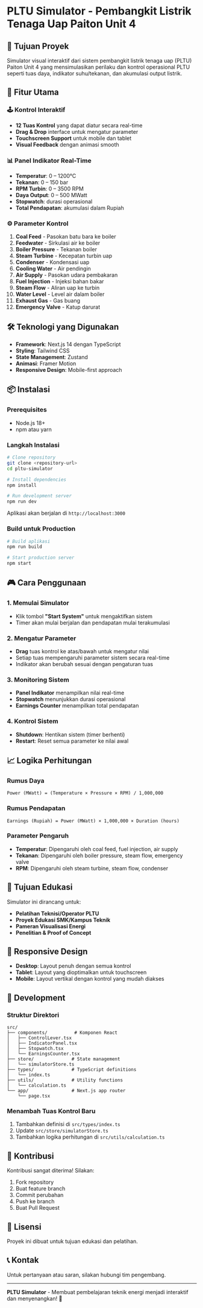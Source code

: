 # PLTU Simulator - Pembangkit Listrik Tenaga Uap Paiton Unit 4

## 📌 Tujuan Proyek

Simulator visual interaktif dari sistem pembangkit listrik tenaga uap (PLTU) Paiton Unit 4 yang mensimulasikan perilaku dan kontrol operasional PLTU seperti tuas daya, indikator suhu/tekanan, dan akumulasi output listrik.

## 🚀 Fitur Utama

### 🕹️ Kontrol Interaktif
- **12 Tuas Kontrol** yang dapat diatur secara real-time
- **Drag & Drop** interface untuk mengatur parameter
- **Touchscreen Support** untuk mobile dan tablet
- **Visual Feedback** dengan animasi smooth

### 📊 Panel Indikator Real-Time
- **Temperatur**: 0 – 1200°C
- **Tekanan**: 0 – 150 bar  
- **RPM Turbin**: 0 – 3500 RPM
- **Daya Output**: 0 – 500 MWatt
- **Stopwatch**: durasi operasional
- **Total Pendapatan**: akumulasi dalam Rupiah

### ⚙️ Parameter Kontrol
1. **Coal Feed** - Pasokan batu bara ke boiler
2. **Feedwater** - Sirkulasi air ke boiler
3. **Boiler Pressure** - Tekanan boiler
4. **Steam Turbine** - Kecepatan turbin uap
5. **Condenser** - Kondensasi uap
6. **Cooling Water** - Air pendingin
7. **Air Supply** - Pasokan udara pembakaran
8. **Fuel Injection** - Injeksi bahan bakar
9. **Steam Flow** - Aliran uap ke turbin
10. **Water Level** - Level air dalam boiler
11. **Exhaust Gas** - Gas buang
12. **Emergency Valve** - Katup darurat

## 🛠️ Teknologi yang Digunakan

- **Framework**: Next.js 14 dengan TypeScript
- **Styling**: Tailwind CSS
- **State Management**: Zustand
- **Animasi**: Framer Motion
- **Responsive Design**: Mobile-first approach

## 📦 Instalasi

### Prerequisites
- Node.js 18+ 
- npm atau yarn

### Langkah Instalasi

```bash
# Clone repository
git clone <repository-url>
cd pltu-simulator

# Install dependencies
npm install

# Run development server
npm run dev
```

Aplikasi akan berjalan di `http://localhost:3000`

### Build untuk Production

```bash
# Build aplikasi
npm run build

# Start production server
npm start
```

## 🎮 Cara Penggunaan

### 1. Memulai Simulator
- Klik tombol **"Start System"** untuk mengaktifkan sistem
- Timer akan mulai berjalan dan pendapatan mulai terakumulasi

### 2. Mengatur Parameter
- **Drag** tuas kontrol ke atas/bawah untuk mengatur nilai
- Setiap tuas mempengaruhi parameter sistem secara real-time
- Indikator akan berubah sesuai dengan pengaturan tuas

### 3. Monitoring Sistem
- **Panel Indikator** menampilkan nilai real-time
- **Stopwatch** menunjukkan durasi operasional
- **Earnings Counter** menampilkan total pendapatan

### 4. Kontrol Sistem
- **Shutdown**: Hentikan sistem (timer berhenti)
- **Restart**: Reset semua parameter ke nilai awal

## 📈 Logika Perhitungan

### Rumus Daya
```
Power (MWatt) = (Temperature × Pressure × RPM) / 1,000,000
```

### Rumus Pendapatan
```
Earnings (Rupiah) = Power (MWatt) × 1,000,000 × Duration (hours)
```

### Parameter Pengaruh
- **Temperatur**: Dipengaruhi oleh coal feed, fuel injection, air supply
- **Tekanan**: Dipengaruhi oleh boiler pressure, steam flow, emergency valve
- **RPM**: Dipengaruhi oleh steam turbine, steam flow, condenser

## 🎯 Tujuan Edukasi

Simulator ini dirancang untuk:

- **Pelatihan Teknisi/Operator PLTU**
- **Proyek Edukasi SMK/Kampus Teknik**
- **Pameran Visualisasi Energi**
- **Penelitian & Proof of Concept**

## 📱 Responsive Design

- **Desktop**: Layout penuh dengan semua kontrol
- **Tablet**: Layout yang dioptimalkan untuk touchscreen
- **Mobile**: Layout vertikal dengan kontrol yang mudah diakses

## 🔧 Development

### Struktur Direktori
```
src/
├── components/          # Komponen React
│   ├── ControlLever.tsx
│   ├── IndicatorPanel.tsx
│   ├── Stopwatch.tsx
│   └── EarningsCounter.tsx
├── store/              # State management
│   └── simulatorStore.ts
├── types/              # TypeScript definitions
│   └── index.ts
├── utils/              # Utility functions
│   └── calculation.ts
└── app/                # Next.js app router
    └── page.tsx
```

### Menambah Tuas Kontrol Baru

1. Tambahkan definisi di `src/types/index.ts`
2. Update `src/store/simulatorStore.ts`
3. Tambahkan logika perhitungan di `src/utils/calculation.ts`

## 🤝 Kontribusi

Kontribusi sangat diterima! Silakan:

1. Fork repository
2. Buat feature branch
3. Commit perubahan
4. Push ke branch
5. Buat Pull Request

## 📄 Lisensi

Proyek ini dibuat untuk tujuan edukasi dan pelatihan.

## 📞 Kontak

Untuk pertanyaan atau saran, silakan hubungi tim pengembang.

---

**PLTU Simulator** - Membuat pembelajaran teknik energi menjadi interaktif dan menyenangkan! 🚀 